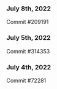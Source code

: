 ### July 8th, 2022

Commit #209191

### July 5th, 2022

Commit #314353


### July 4th, 2022

Commit #72281
